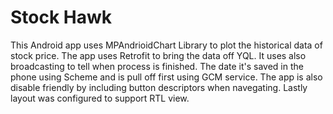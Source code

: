 # Stock Hawk
This Android app uses MPAndrioidChart Library to plot the historical data of stock price. The app uses Retrofit to bring the data off YQL. It uses also broadcasting to tell when process is finished. The date it's saved in the phone using Scheme and is pull off first using GCM service.
The app is also disable friendly by including button descriptors when navegating. Lastly layout was configured to support RTL view.
